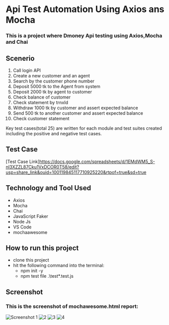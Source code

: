 # Api Test Automation Using Axios ans Mocha

### This is a project where Dmoney Api testing using Axios,Mocha and Chai

## Scenerio
1. Call login API
2. Create  a new customer and an agent
3. Search by the customer phone number
4. Deposit 5000 tk to the Agent from system
5. Deposit 2000 tk by agent to customer 
6. Check balance of customer
7. Check statement by trnxId 
8. Withdraw 1000 tk by customer and assert expected balance
9. Send 500 tk to another customer and assert expected balance
10. Check customer statement

Key test cases(total 25) are written for each module and test suites created including the positive and negative test cases.

## Test Case
[Test Case Link]https://docs.google.com/spreadsheets/d/1EMdWM5_S-nI3XZZL87Cku1VxDCOR0T58/edit?usp=share_link&ouid=100119845117710925220&rtpof=true&sd=true

## Technology and Tool Used
- Axios
- Mocha
- Chai
- JavaScript Faker
- Node Js
- VS Code 
- mochaawesome

## How to run this project
- clone this project
- hit the following command into the terminal:
  - npm init -y
  - npm test file .\test\*.test.js
  
  
## Screenshot  
### This is the screenshot of mochawesome.html report:


![Screenshot 1](https://user-images.githubusercontent.com/28690228/229625117-a3725792-4c43-4265-906e-35967875262e.png)
![2](https://user-images.githubusercontent.com/28690228/229625137-6135e1ca-1796-4afc-ba87-de7c29b07e6c.png)
![3](https://user-images.githubusercontent.com/28690228/229625177-6988d681-91c5-48db-bf21-914b14b345d1.png)
![4](https://user-images.githubusercontent.com/28690228/229625195-933888ef-6d8c-44ff-a3bd-e4a60937070e.png)





